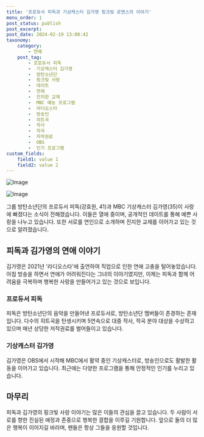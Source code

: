 ```yaml
---
title: '프로듀서 피독과 기상캐스터 김가영 핑크빛 로맨스의 이야기'
menu_order: 1
post_status: publish
post_excerpt: 
post_date: 2024-02-19 13:08:42
taxonomy:
    category:
        - 연예
    post_tag:
        - 프로듀서 피독
        -  기상캐스터 김가영
        -  방탄소년단
        -  핑크빛 사랑
        -  데이트
        -  연애
        -  진지한 교제
        -  MBC 예능 프로그램
        -  라디오스타
        -  방송인
        -  히트곡
        -  작사
        -  작곡
        -  저작권료
        -  OBS
        -  인기 프로그램
custom_fields:
    field1: value 1
    field2: value 2
---
```


![Image](https://ssl.pstatic.net/mimgnews/image/477/2024/02/13/0000473328_001_20240213130102127.jpg?type=w540)

![Image](https://mimgnews.pstatic.net/image/477/2024/02/13/0000473328_002_20240213130102183.jpg?type=w540)

그룹 방탄소년단의 프로듀서 피독(강효원, 41)과 MBC 기상캐스터 김가영(35)이 사랑에 빠졌다는 소식이 전해졌습니다. 이들은 열애 중이며, 공개적인 데이트를 통해 예쁜 사랑을 나누고 있습니다. 또한 서로를 연인으로 소개하며 진지한 교제를 이어가고 있는 것으로 알려졌습니다.
## 피독과 김가영의 연애 이야기
김가영은 2021년 '라디오스타'에 출연하여 직업으로 인한 연애 고충을 털어놓았습니다. 아침 방송을 하면서 연애가 어려워진다는 그녀의 이야기였지만, 이제는 피독과 함께 어려움을 극복하며 행복한 사랑을 만들어가고 있는 것으로 보입니다.
### 프로듀서 피독
피독은 방탄소년단의 음악을 만들어낸 프로듀서로, 방탄소년단 멤버들이 존경하는 존재입니다. 다수의 히트곡을 탄생시키며 5연속으로 대중 작사, 작곡 분야 대상을 수상하고 있으며 매년 상당한 저작권료를 벌어들이고 있습니다.
### 기상캐스터 김가영
김가영은 OBS에서 시작해 MBC에서 활약 중인 기상캐스터로, 방송인으로도 활발한 활동을 이어가고 있습니다. 최근에는 다양한 프로그램을 통해 안정적인 인기를 누리고 있습니다.
## 마무리
피독과 김가영의 핑크빛 사랑 이야기는 많은 이들의 관심을 끌고 있습니다. 두 사람이 서로를 향한 진실된 애정과 존중으로 행복한 결합을 이루길 기원합니다. 앞으로 둘의 더 많은 행복이 이어지길 바라며, 팬들은 항상 그들을 응원할 것입니다.
